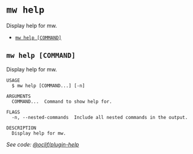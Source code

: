 `mw help`
=========

Display help for mw.

* [`mw help [COMMAND]`](#mw-help-command)

## `mw help [COMMAND]`

Display help for mw.

```
USAGE
  $ mw help [COMMAND...] [-n]

ARGUMENTS
  COMMAND...  Command to show help for.

FLAGS
  -n, --nested-commands  Include all nested commands in the output.

DESCRIPTION
  Display help for mw.
```

_See code: [@oclif/plugin-help](https://github.com/oclif/plugin-help/blob/v6.2.24/src/commands/help.ts)_
